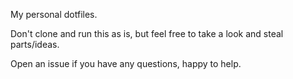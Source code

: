 
My personal dotfiles.

Don't clone and run this as is, but feel free to take a look and steal parts/ideas.

Open an issue if you have any questions, happy to help.
